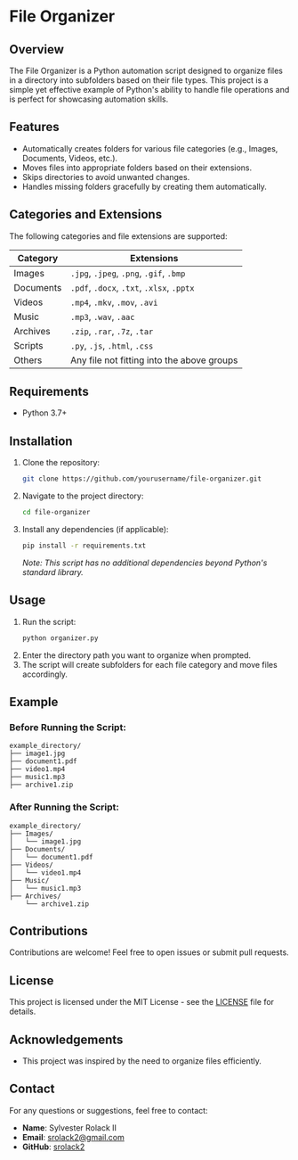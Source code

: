 # File Organizer

## Overview
The File Organizer is a Python automation script designed to organize files in a directory into subfolders based on their file types. This project is a simple yet effective example of Python's ability to handle file operations and is perfect for showcasing automation skills.

## Features
- Automatically creates folders for various file categories (e.g., Images, Documents, Videos, etc.).
- Moves files into appropriate folders based on their extensions.
- Skips directories to avoid unwanted changes.
- Handles missing folders gracefully by creating them automatically.

## Categories and Extensions
The following categories and file extensions are supported:

| Category    | Extensions                                   |
|-------------|---------------------------------------------|
| Images      | `.jpg`, `.jpeg`, `.png`, `.gif`, `.bmp`     |
| Documents   | `.pdf`, `.docx`, `.txt`, `.xlsx`, `.pptx`   |
| Videos      | `.mp4`, `.mkv`, `.mov`, `.avi`             |
| Music       | `.mp3`, `.wav`, `.aac`                     |
| Archives    | `.zip`, `.rar`, `.7z`, `.tar`              |
| Scripts     | `.py`, `.js`, `.html`, `.css`              |
| Others      | Any file not fitting into the above groups |

## Requirements
- Python 3.7+

## Installation
1. Clone the repository:
   ```bash
   git clone https://github.com/yourusername/file-organizer.git
   ```
2. Navigate to the project directory:
   ```bash
   cd file-organizer
   ```
3. Install any dependencies (if applicable):
   ```bash
   pip install -r requirements.txt
   ```
   *Note: This script has no additional dependencies beyond Python's standard library.*

## Usage
1. Run the script:
   ```bash
   python organizer.py
   ```
2. Enter the directory path you want to organize when prompted.
3. The script will create subfolders for each file category and move files accordingly.

## Example
### Before Running the Script:
```
example_directory/
├── image1.jpg
├── document1.pdf
├── video1.mp4
├── music1.mp3
├── archive1.zip
```

### After Running the Script:
```
example_directory/
├── Images/
│   └── image1.jpg
├── Documents/
│   └── document1.pdf
├── Videos/
│   └── video1.mp4
├── Music/
│   └── music1.mp3
├── Archives/
    └── archive1.zip
```

## Contributions
Contributions are welcome! Feel free to open issues or submit pull requests.

## License
This project is licensed under the MIT License - see the [LICENSE](LICENSE) file for details.

## Acknowledgements
- This project was inspired by the need to organize files efficiently.

## Contact
For any questions or suggestions, feel free to contact:
- **Name**: Sylvester Rolack II
- **Email**: srolack2@gmail.com
- **GitHub**: [srolack2](https://github.com/srolack2)


